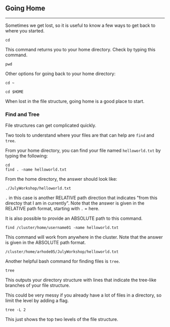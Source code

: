 
## Going Home
---------------------------


Sometimes we get lost, so it is useful to know a few ways to get back to where you started.

```
cd

```

This command returns you to your home directory. Check by typing this command.

```
pwd
```

Other options for going back to your home directory:

```
cd ~
```

```
cd $HOME
```

When lost in the file structure, going home is a good place to start.

### Find and Tree

File structures can get complicated quickly.

Two tools to understand where your files are that can help are `find` and `tree`.

From your home directory, you can find your file named `helloworld.txt` by typing the following:

```
cd
find . -name helloworld.txt
```

From the home directory, the answer should look like:

```
./JulyWorkshop/helloworld.txt
```

`.` in this case is another RELATIVE path direction that indicates "from this directoy that I am in currently". Note that the answer is given in the RELATIVE path format, starting with `.` = here.

It is also possible to provide an ABSOLUTE path to this command.

```
find /cluster/home/username01 -name helloworld.txt
```
This command will work from anywhere in the cluster. Note that the answer is given in the ABSOLUTE path format.

```
/cluster/home/arhode05/JulyWorkshop/helloworld.txt
```

Another helpful bash command for finding files is `tree`.

```
tree
```

This outputs your directory structure with lines that indicate the tree-like branches of your file structure.

This could be very messy if you already have a lot of files in a directory, so limit the level by adding a flag.

```
tree -L 2
```

This just shows the top two levels of the file structure.
